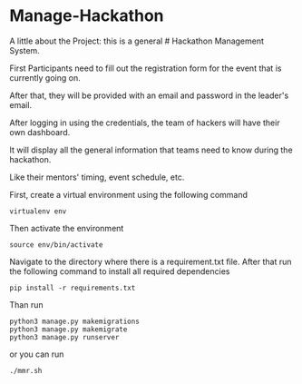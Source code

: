 # Manage-Hackathon
A little about the Project: this is a general # Hackathon Management System.

First Participants need to fill out the registration form for the event that is currently going on.

After that, they will be provided with an email and password in the leader's email.

After logging in using the credentials, the team of hackers will have their own dashboard.

It will display all the general information that teams need to know during the hackathon.

Like their mentors' timing, event schedule, etc.


First, create a virtual environment using the following command
```
virtualenv env
```
Then activate the environment
```
source env/bin/activate
```
Navigate to the directory where there is a requirement.txt file. After that run the following command to install all required
dependencies
```
pip install -r requirements.txt
```
Than run
```
python3 manage.py makemigrations
python3 manage.py makemigrate
python3 manage.py runserver
```
or you can run 
```
./mmr.sh
```

